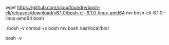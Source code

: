 wget https://github.com/cloudfoundry/bosh-cli/releases/download/v6.1.0/bosh-cli-6.1.0-linux-amd64
mv bosh-cli-6.1.0-linux-amd64 bosh

./bosh -v
chmod +x bosh
mv bosh /usr/local/bin/

bosh -v 
